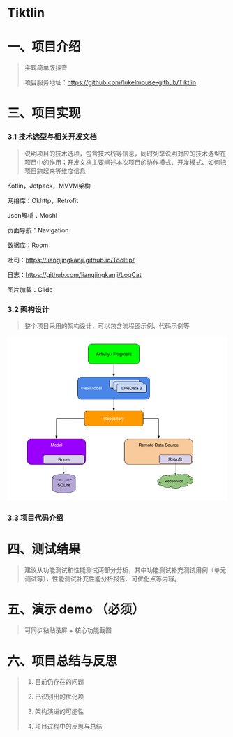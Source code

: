 # Tiktlin

# 一、项目介绍

> 实现简单版抖音
>
> 项目服务地址：https://github.com/lukelmouse-github/Tiktlin

# 三、项目实现

### 3.1 技术选型与相关开发文档

> 说明项目的技术选项，包含技术栈等信息，同时列举说明对应的技术选型在项目中的作用；开发文档主要阐述本次项目的协作模式、开发模式、如何把项目跑起来等维度信息

Kotlin，Jetpack，MVVM架构

网络库：Okhttp，Retrofit

Json解析：Moshi

页面导航：Navigation

数据库：Room

吐司：https://liangjingkanji.github.io/Tooltip/

日志：https://github.com/liangjingkanji/LogCat

图片加载：Glide


### 3.2 架构设计

> 整个项目采用的架构设计，可以包含流程图示例、代码示例等

![mvvm](img/mvvm.png)



### 3.3 项目代码介绍

# 四、测试结果

> 建议从功能测试和性能测试两部分分析，其中功能测试补充测试用例（单元测试等），性能测试补充性能分析报告、可优化点等内容。

# 五、演示 demo （必须）

> 可同步粘贴录屏 + 核心功能截图

# 六、项目总结与反思

> 1. 目前仍存在的问题
>
> 1. 已识别出的优化项
>
> 1. 架构演进的可能性
>
> 1. 项目过程中的反思与总结
